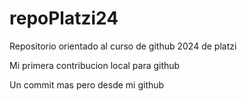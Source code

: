 # repoPlatzi24
Repositorio orientado al curso de github 2024 de platzi

Mi primera contribucion local para github

Un commit mas pero desde mi github


